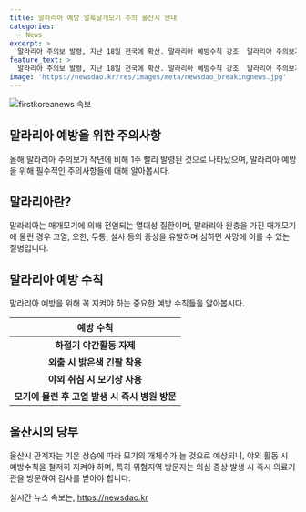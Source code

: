 ```yaml
---
title: 말라리아 예방 얼룩날개모기 주의 울산시 안내
categories:
  - News
excerpt: >
  말라리아 주의보 발령, 지난 18일 전국에 확산. 말라리아 예방수칙 강조  말라리아 주의보가 작년보다 1주 빨리 발령되었으며, 이는 기후 변화로 모기의 활동이 빨라졌기 때문으로 분석된다. 말라리아 예방을 위해 야간활동 자제, 밝은색 긴팔 착용, 모기장 사용 등을 권고하며, 특히 위험지역 방문자에게는 증상 발생 시 의료기관을 찾으라고 당부하고 있다.
feature_text: >
  말라리아 주의보 발령, 지난 18일 전국에 확산. 말라리아 예방수칙 강조  말라리아 주의보가 작년보다 1주 빨리 발령되었으며, 이는 기후 변화로 모기의 활동이 빨라졌기 때문으로 분석된다. 말라리아 예방을 위해 야간활동 자제, 밝은색 긴팔 착용, 모기장 사용 등을 권고하며, 특히 위험지역 방문자에게는 증상 발생 시 의료기관을 찾으라고 당부하고 있다.
image: 'https://newsdao.kr/res/images/meta/newsdao_breakingnews.jpg'
---
```


<p><img src="https://newsdao.kr/res/images/meta/newsdao_breakingnews.jpg" alt="firstkoreanews 속보" /></p>

<h2 data-ke-size="size26">말라리아 예방을 위한 주의사항</h2>

<p data-ke-size="size16">올해 말라리아 주의보가 작년에 비해 1주 빨리 발령된 것으로 나타났으며, 말라리아 예방을 위해 필수적인 주의사항들에 대해 알아봅시다.</p>

<h2 data-ke-size="size24">말라리아란?</h2>

<p data-ke-size="size16">말라리아는 매개모기에 의해 전염되는 열대성 질환이며, 말라리아 원충을 가진 매개모기에 물린 경우 고열, 오한, 두통, 설사 등의 증상을 유발하며 심하면 사망에 이를 수 있는 질병입니다.</p>

<h2 data-ke-size="size24">말라리아 예방 수칙</h2>

<p data-ke-size="size16">말라리아 예방을 위해 꼭 지켜야 하는 중요한 예방 수칙들을 알아봅시다.</p>

<table>
    <thead>
    <tr>
        <th>예방 수칙</th>
    </tr>
    </thead>
    <tbody>
    <tr>
        <td style="text-align: center; height: 17px;"><b>하절기 야간활동 자제</b></td>
    </tr>
    <tr>
        <td style="text-align: center; height: 17px;"><b>외출 시 밝은색 긴팔 착용</b></td>
    </tr>
    <tr>
        <td style="text-align: center; height: 17px;"><b>야외 취침 시 모기장 사용</b></td>
    </tr>
    <tr>
        <td style="text-align: center; height: 17px;"><b>모기에 물린 후 고열 발생 시 즉시 병원 방문</b></td>
    </tr>
    </tbody>
</table>

<h2 data-ke-size="size24">울산시의 당부</h2>

<p data-ke-size="size16">울산시 관계자는 기온 상승에 따라 모기의 개체수가 늘 것으로 예상되니, 야외 활동 시 예방수칙을 철저히 지켜야 하며, 특히 위험지역 방문자는 의심 증상 발생 시 즉시 의료기관을 방문하여 검사를 받아야 합니다.</p>
실시간 뉴스 속보는, <a href="https://newsdao.kr" rel="dofollow">https://newsdao.kr</a>


